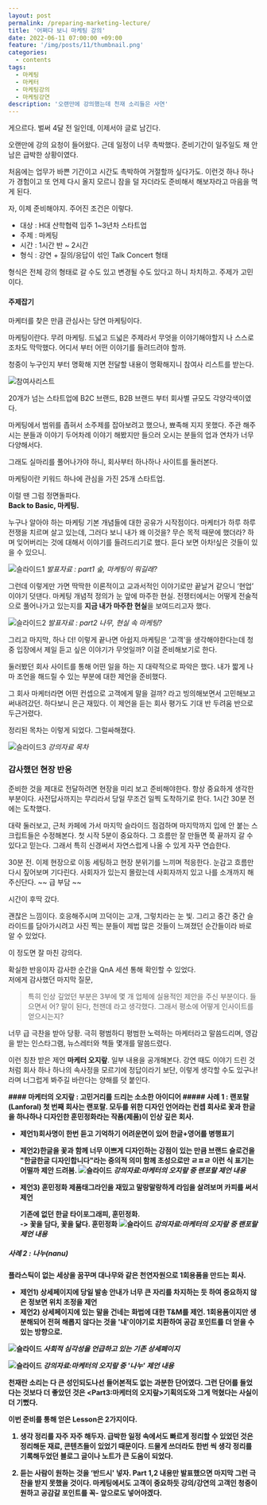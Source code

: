 ```yaml
---
layout: post
permalink: /preparing-marketing-lecture/
title: '어쩌다 보니 마케팅 강의'
date: 2022-06-11 07:00:00 +09:00
feature: '/img/posts/11/thumbnail.png'
categories:
  - contents
tags:
  - 마케팅
  - 마케터
  - 마케팅강의
  - 마케팅강연
description: '오랜만에 강의했는데 천재 소리들은 사연'
---
```


게으르다.
벌써 4달 전 일인데, 이제서야 글로 남긴다.   

오랜만에 강의 요청이 들어왔다.
근데 일정이 너무 촉박했다. 준비기간이 일주일도 채 안남은 급박한 상황이였다.

처음에는 업무가 바쁜 기간이고 시간도 촉박하여 거절할까 싶다가도.
이런것 하나 하나가 경험이고 또 언제 다시 올지 모르니 잠을 덜 자더라도 준비해서 해보자라고 마음을 먹게 된다.

자, 이제 준비해야지.
주어진 조건은 이렇다.

* 대상 : H대 산학협력 입주 1~3년차 스타트업
* 주제 : 마케팅
* 시간 : 1시간 반 ~ 2시간
* 형식 : 강연 + 질의/응답이 섞인 Talk Concert 형태

형식은 전체 강의 형태로 갈 수도 있고 변경될 수도 있다고 하니 차치하고.
주제가 고민이다.

#### 주제잡기

마케터를 찾은 만큼 관심사는 당연 마케팅이다.

마케팅이란다. 무려 마케팅. 드넓고 드넓은 주제라서 무엇을 이야기해야할지 나 스스로 조차도 막막했다. 어디서 부터 어떤 이야기를 들려드려야 할까.

청중이 누구인지 부터 명확해 지면 전달할 내용이 명확해지니 참여사 리스트를 받는다.

![참여사리스트](/img/posts/11/companylist.png)

20개가 넘는 스타트업에 B2C 브랜드, B2B 브랜드 부터 회사별 규모도 각양각색이였다.

마케팅에서 범위를 좁혀서 소주제를 잡아보려고 했으나, 뾰족해 지지 못했다. 주관 해주시는 분들과 이야기 두어차례 이야기 해봤지만 들으러 오시는 분들의 업과 연차가 너무 다양해서다.

그래도 실마리를 풀어나가야 하니,
회사부터 하나하나 사이트를 둘러본다.

마케팅이란 키워드 하나에 관심을 가진 25개 스타트업.

이럴 땐 그럼 정면돌파다.  
<b>Back to Basic, 마케팅.</b>

누구나 알아야 하는 마케팅 기본 개념들에 대한 공유가 시작점이다. 마케터가 하루 하루 전쟁을 치르며 살고 있는데, 그러다 보니 내가 왜 이것을? 무슨 목적 때문에 했더라? 하며 잊어버리는 것에 대해서 이야기를 들려드리기로 했다. 듣다 보면 아차!싶은 것들이 있을 수 있으니.

![슬라이드1](/img/posts/11/marketing-trend.png)
<cite> 발표자료 : part1 숲, 마케팅이 뭐길래?</cite>     


그런데 이렇게만 가면 딱딱한 이론적이고 교과서적인 이야기로만 끝날거 같으니 ‘현업’ 이야기 덧댄다.
마케팅 개념적 정의가 눈 앞에 마주한 현실. 전쟁터에서는 어떻게 전술적으로 풀어나가고 있는지를 <b>지금 내가 마주한 현실</b>을 보여드리고자 했다.

![슬라이드2](/img/posts/11/5actions.png)
<cite> 발표자료 : part2 나무, 현실 속 마케팅?</cite>     

그리고 마지막, 하나 더!
이렇게 끝나면 아쉽지.마케팅은 ‘고객'을 생각해야한다는데 청중 입장에서 제일 듣고 싶은 이야기가 무엇일까? 이걸 준비해보기로 한다.

둘러봤던 회사 사이트를 통해 어떤 일을 하는 지 대략적으로 파악은 했다. 내가 짧게 나마 조언을 해드릴 수 있는 부분에 대한 제언을 준비했다.

그 회사 마케터라면 어떤 컨셉으로 고객에게 말을 걸까? 라고 빙의해보면서 고민해보고 써내려갔던. 하다보니 은근 재밌다. 이 제언을 듣는 회사 평가도 기대 반 두려움 반으로 두근거렸다.

정리된 목차는 이렇게 되었다. 그럴싸해졌다.

![슬라이드3](/img/posts/11/tableofcontents.png)
<cite> 강의자료 목차</cite>  


### 감사했던 현장 반응

준비한 것을 제대로 전달하려면 현장을 미리 보고 준비해야한다. 항상 중요하게 생각한 부분이다. 사전답사까지는 무리라서 당일 무조건 일찍 도착하기로 한다. 1시간 30분 전에는 도착했다.

대략 둘러보고, 근처 카페에 가서 마지막 슬라이드 점검하며 마지막까지 입에 안 붙는 스크립트들은 수정해본다. 첫 시작 5분이 중요하다. 그 흐름만 잘 만들면 쭉 끝까지 갈 수 있다고 믿는다. 그래서 특히 신경써서 자연스럽게 나올 수 있게 자꾸 연습한다.

30분 전.
이제 현장으로 이동 세팅하고 현장 분위기를 느끼며 적응한다. 눈감고 흐름만 다시 짚어보며 기다린다. 사회자가 있는지 몰랐는데 사회자까지 있고 나를 소개까지 해주신단다. ~~ 급 부담 ~~

시간이 후딱 갔다.


괜찮은 느낌이다.
호응해주시며 끄덕이는 고개, 그렇치라는 눈 빛. 그리고 중간 중간 슬라이드를 담아가시려고 사진 찍는 분들이 제법 많은 것들이 느껴졌던 순간들이라 바로 알 수 있었다.

이 정도면 잘 마친 강의다.

확실한 반응이자 감사한 순간을 QnA 세션 통해 확인할 수 있었다.  
저에게 감사했던 마지막 질문,
> 특히 인상 깊었던 부분은 3부에 몇 개 업체에 실용적인 제안을 주신 부분이다. 들으면서 어? 말이 된다, 천잰데 라고 생각했다. 그래서 평소에 어떻게 인사이트를 얻으시는지?

너무 급 극찬을 받아 당황. 극히 평범하디 평범한 노력하는 마케터라고 말씀드리며, 영감을 받는 인스타그램, 뉴스레터와 책들 몇개를 말씀드렸다.


이런 칭찬 받은 제언 <strong>마케터 오지랖</strong>.
일부 내용을 공개해본다. 강연 때도 이야기 드린 것 처럼 회사 하나 하나의 속사정을 모르기에 정답이라기 보단, 이렇게 생각할 수도 있구나!라며 너그럽게 봐주길 바란다는 양해를 덧 붙인다.  

<b>
<b>
#### 마케터의 오지랖 : 고민거리를 드리는 소소한 아이디어
<b>
##### 사례 1 : 랜포랄(Lanforal)
첫 번째 회사는 랜포랄. 모두를 위한 디자인 언어라는 컨셉 회사로 꽃과 한글을 하나하나 디자인한 훈민정화라는 작품(제품)이 인상 깊은 회사.

 - 제언1)회사명이 한번 듣고 기억하기 어려운면이 있어 한글+영어를 병행표기
 - 제언2)한글을 꽃과 함께 너무 이쁘게 디자인하는 강점이 있는 만큼 브랜드 슬로건을 "한글한글 디자인합니다"라는 중의적 의미 함께 초성으로만 ㄹㅍㄹ 이런 식 표기는 어떨까 제안 드려봄.
 ![슬라이드](/img/posts/11/Lanforal1.png)
 <cite>강의자료:마케터의 오지랖 중 랜포랄 제언 내용</cite>  
 - 제언3) 훈민정화 제품태그라인을 재밌고 말랑말랑하게 라임을 살려보며 카피를 써서 제언  

   기존에 없던 한글 타이포그래피, 훈민정화.  
   -> <strong> 꽃을 담다, 꽃을 닮다. 훈민정화 </strong>
   ![슬라이드](/img/posts/11/Lanforal2.png)
   <cite>강의자료:마케터의 오지랖 중 랜포랄 제언 내용</cite>  



##### 사례 2 : 나누(nanu)
플라스틱이 없는 세상을 꿈꾸며 대나무와 같은 천연자원으로 1회용품을 만드는 회사.

 - 제언1) 상세페이지에 당일 발송 안내가 너무 큰 자리를 차지하는 듯 하여 중요하지 않은 정보면 위치 조정을 제언
 - 제언2) 상세페이지에 있는 말을 건네는 화법에 대한 T&M를 제언. 1회용품이지만 생분해되어 전혀 해롭지 않다는 것을 '내'이야기로 치환하여 공감 포인트를 더 얻을 수 있는 방향으로.

 ![슬라이드](/img/posts/11/nanuproposal.png)
 <cite>사회적 심각성을 언급하고 있는 기존 상세페이지</cite>  

 ![슬라이드](/img/posts/11/nanu.png)
 <cite>강의자료:마케터의 오지랖 중 '나누' 제언 내용</cite>  


천재란 소리는 다 큰 성인되도나선 들어본적도 없는 과분한 단어였다.
그런 단어를 들었다는 것보다 더 좋았던 것은
<b><Part3:마케터의 오지랖></b>기획의도와 그게 먹혔다는 사실이 더 기뻤다.

이번 준비를 통해 얻은 Lesson은 2가지이다.

1. 생각 정리를 자주 자주 해두자.
급박한 일정 속에서도 빠르게 정리할 수 있었던 것은 정리해둔 재료, 콘텐츠들이 있었기 때문이다.  드물게 쓰더라도 한번 씩 생각 정리를 기록해두었던 블로그 글이나 노트가 큰 도움이 되었다.

2. 듣는 사람이 원하는 것을 ‘반드시' 넣자.
Part 1,2 내용만 발표했으면 마지막 그런 극찬을 받지 못했을 것이다. 마케팅에서도 고객이 중요하듯 강의/강연의 고객인 청중이 원하고 공감갈 포인트를 꼭- 앞으로도 넣어야겠다.
